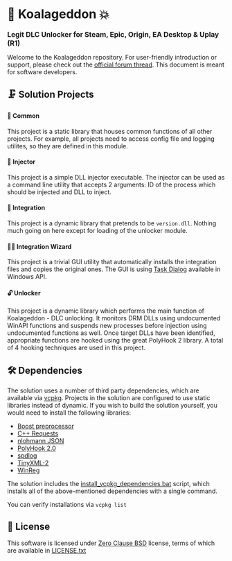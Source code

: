﻿# 🐨 Koalageddon 💥
<font size="3">**Legit DLC Unlocker for Steam, Epic, Origin, EA Desktop & Uplay (R1)**</font> 

Welcome to the Koalageddon repository.
For user-friendly introduction or support, please check out the [official forum thread]. This document is meant for software developers.

## 🗜 Solution Projects
#### 🧰 Common
This project is a static library that houses common functions of all other projects. For example, all projects need to access config file and logging utilites, so they are defined in this module.

#### 💉 Injector
This project is a simple DLL injector executable. The injector can be used as a command line utility that accepts 2 arguments: ID of the process which should be injected and DLL to inject.

#### 🔗 Integration
This project is a dynamic library that pretends to be `version.dll`. Nothing much going on here except for loading of the unlocker module.

#### 🧙🏼‍ Integration Wizard
This project is a trivial GUI utility that automatically installs the integration files and copies the original ones. The GUI is using [Task Dialog] available in Windows API.

#### 🔓 Unlocker
This project is a dynamic library which performs the main function of Koalageddon - DLC unlocking. It monitors DRM DLLs using undocumented WinAPI functions and suspends new processes before injection using undocumented functions as well. Once target DLLs have been identified, appropriate functions are hooked using the great PolyHook 2 library. A total of 4 hooking techniques are used in this project.

## 🛠 Dependencies
The solution uses a number of third party dependencies, which are available via [vcpkg].
Projects in the solution are configured to use static libraries instead of dynamic. If you wish to build the solution yourself, you would need to install the following libraries:

* [Boost preprocessor]
* [C++ Requests]
* [nlohmann JSON]
* [PolyHook 2.0]
* [spdlog]
* [TinyXML-2]
* [WinReg]

The solution includes the [install_vcpkg_dependencies.bat] script, which installs all of the above-mentioned dependencies with a single command.

You can verify installations via `vcpkg list`

## 📄 License
This software is licensed under [Zero Clause BSD] license, terms of which are available in [LICENSE.txt]


[official forum thread]: https://cs.rin.ru/forum/viewtopic.php?f=10&t=112021
[Task Dialog]: https://docs.microsoft.com/en-us/windows/win32/controls/task-dialogs-overview#:~:text=A%20task%20dialog%20is%20a,features%20than%20a%20message%20box.
[vcpkg]: https://github.com/Microsoft/vcpkg#quick-start-windows
[spdlog]: https://github.com/gabime/spdlog
[nlohmann JSON]: https://github.com/nlohmann/json/
[PolyHook 2.0]: https://github.com/stevemk14ebr/PolyHook_2_0
[WinReg]: https://github.com/GiovanniDicanio/WinReg
[C++ Requests]: https://github.com/whoshuu/cpr
[TinyXML-2]: https://github.com/leethomason/tinyxml2
[Boost Preprocessor]: https://github.com/boostorg/preprocessor
[install_vcpkg_dependencies.bat]: ./install_vcpkg_dependencies.bat

[Zero Clause BSD]: https://choosealicense.com/licenses/0bsd/
[LICENSE.txt]: ./LICENSE.txt
